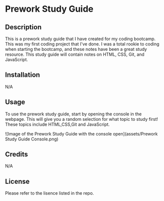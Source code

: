 # Prework Study Guide

## Description

This is a prework study guide that I have created for my coding bootcamp. This was my first coding project that I've done. I was a total rookie to coding when starting the bootcamp, and these notes have been a great study resource. This study guide will contain notes on HTML, CSS, Git, and JavaScript.

## Installation

N/A

## Usage

To use the prework study guide, start by opening the console in the webpage. This will give you a random selection for what topic to study first! These topics include HTML,CSS,Git and JavaScript. 

![Image of the Prework Study Guide with the console open](assets/Prework Study Guide Console.png)

## Credits

N/A

## License

Please refer to the lisence listed in the repo.
